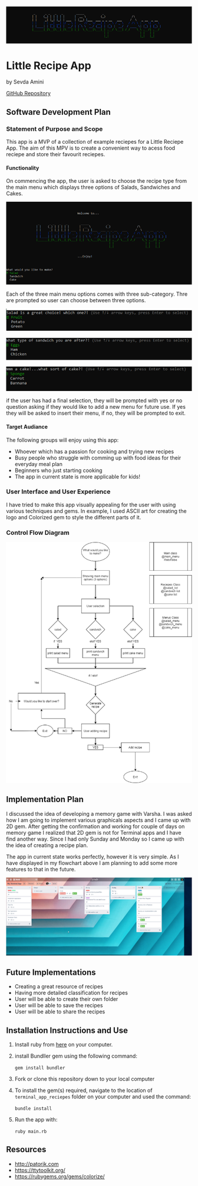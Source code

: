 
![](/images/welcome_img.png)
# Little Recipe App
by Sevda Amini

[GitHub Repository](https://github.com/Sevicode/terminal_app_reciepe)

## Software Development Plan
### Statement of Purpose and Scope
This app is a MVP of a collection of example reciepes for a Little Reciepe App. The aim of this MPV is to create a convenient way to acess food reciepe and store their favourit reciepes.
#### Functionality
On commencing the app, the user is asked to choose the recipe type from the main menu which displays three options of Salads, Sandwiches and Cakes. 

![](/images/s_1.png)

Each of the three main menu options comes with three sub-category. Thre are prompted so user can choose between three options. 

![](/images/s_2.png)


![](/images/s_3.png)

![](/images/s_4.png)


if the user has had a final selection, they will be prompted with yes or no question asking if they would like to add a new menu for future use.
If yes they will be asked to insert their menu, if no, they will be prompted to exit.

#### Target Audiance 
The following groups will enjoy using this app:
* Whoever which has a passion for cooking and trying new recipes 
* Busy people who struggle with comming up with food ideas for their everyday meal plan
* Beginners who just starting cooking 
* The app in current state is more applicable for kids!

### User Interface and User Experience
I have tried to make this app visually appealing for the user with using various techniques and gems. In example, I used ASCII art for creating the logo and Colorized gem to style the different parts of it. 


### Control Flow Diagram
![](/images/flowchart.png)


## Implementation Plan
I discussed the idea of developing a memory game with Varsha. I was asked how I am going to implement various graphicals aspects and I came up with 2D gem. After getting the confirmation and working for couple of days on memory game I realized that 2D gem is not for Terminal apps and I have find another way. Since I had only Sunday and Monday so I came up with the idea of creating a recipe plan. 

The app in current state works perfectly, however it is very simple.
As I have displayed in my flowchart above I am planning to add some more features to that in the future. 



![](/images/trello.png)

## Future Implementations

* Creating a great resource of recipes
* Having more detailed classification for recipes
* User will be able to create their own folder
* User will be able to save the recipes
* User will be able to share the recipes

## Installation Instructions and Use

1. Install ruby from [here](https://www.ruby-lang.org/en/) on your computer.
2. install Bundller gem using the following command:

    <code>gem install bundler</code>

3. Fork or clone this repository down to your local computer
4. To install the gem(s) required, navigate to the location of <code>terminal_app_reciepes</code> folder on your computer and used the command:

    <code>bundle install</code>

5. Run the app with:

    <code>ruby main.rb</code>
    


## Resources

* http://patorjk.com
* https://ttytoolkit.org/
* https://rubygems.org/gems/colorize/







